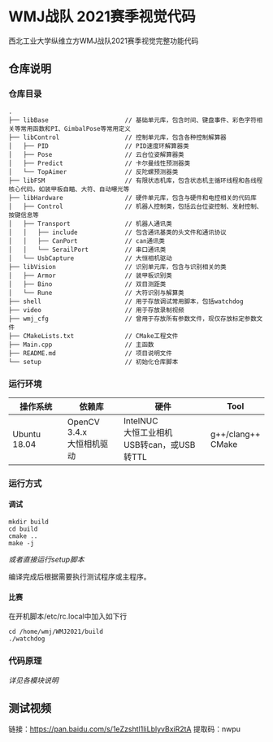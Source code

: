 # WMJ战队 2021赛季视觉代码

西北工业大学纵维立方WMJ战队2021赛季视觉完整功能代码

## 仓库说明

### 仓库目录

```
.
├── libBase                     // 基础单元库，包含时间、键盘事件、彩色字符相关等常用函数和PI、GimbalPose等常用定义
├── libControl                  // 控制单元库，包含各种控制解算器
│   ├── PID                 	// PID速度环解算器类
│   ├── Pose                 	// 云台位姿解算器类
│   ├── Predict                 // 卡尔曼线性预测器类
│   └── TopAimer                // 反陀螺预测器类
├── libFSM                  	// 有限状态机库，包含状态机主循环线程和各线程核心代码，如装甲板自瞄、大符、自动曝光等
├── libHardware                 // 硬件单元库，包含与硬件和电控相关的代码库
│   ├── Control               	// 机器人控制类，包括云台位姿控制、发射控制、按键信息等
│   ├── Transport               // 机器人通讯类
│   │   ├── include				// 包含通讯基类的头文件和通讯协议
│   │   ├── CanPort				// can通讯类
│   │   └── SerailPort			// 串口通讯类
│   └── UsbCapture              // 大恒相机驱动
├── libVision                  	// 识别单元库，包含与识别相关的类
│   ├── Armor                 	// 装甲板识别类
│   ├── Bino                 	// 双目测距类
│   └── Rune                	// 大符识别与解算类
├── shell              			// 用于存放调试常用脚本，包括watchdog
├── video              			// 用于存放录制视频
├── wmj_cfg	              		// 曾用于存放所有参数文件，现仅存放标定参数文件
├── CMakeLists.txt              // CMake工程文件
├── Main.cpp                    // 主函数
├── README.md                   // 项目说明文件
└── setup                       // 初始化仓库脚本
```

### 运行环境

| 操作系统     | 依赖库                         | 硬件                                                 | Tool                   |
| ------------ | ------------------------------ | ---------------------------------------------------- | ---------------------- |
| Ubuntu 18.04 | OpenCV 3.4.x<br />大恒相机驱动 | IntelNUC<br />大恒工业相机<br />USB转can，或USB转TTL | g++/clang++<br />CMake |

### 运行方式

#### 调试

```shell
mkdir build
cd build
cmake ..
make -j
```

*或者直接运行setup脚本*

编译完成后根据需要执行测试程序或主程序。

#### 比赛

在开机脚本/etc/rc.local中加入如下行

```shell
cd /home/wmj/WMJ2021/build
./watchdog
```

### 代码原理

*详见各模块说明*

## 测试视频

链接：https://pan.baidu.com/s/1eZzshtl1IiLblyvBxiR2tA 
提取码：nwpu